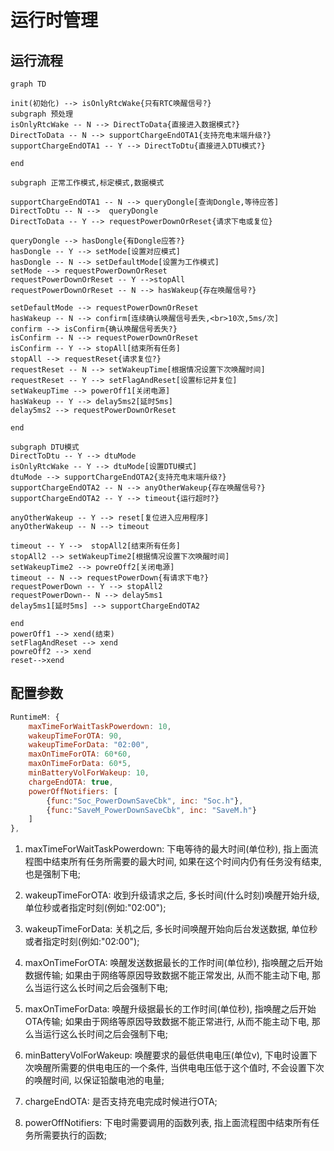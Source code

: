 # 运行时管理

## 运行流程
```mermaid
graph TD

init(初始化) --> isOnlyRtcWake{只有RTC唤醒信号?}
subgraph 预处理
isOnlyRtcWake -- N --> DirectToData{直接进入数据模式?}
DirectToData -- N --> supportChargeEndOTA1{支持充电末端升级?}
supportChargeEndOTA1 -- Y --> DirectToDtu{直接进入DTU模式?}

end

subgraph 正常工作模式,标定模式,数据模式

supportChargeEndOTA1 -- N --> queryDongle[查询Dongle,等待应答]
DirectToDtu -- N -->  queryDongle
DirectToData -- Y --> requestPowerDownOrReset{请求下电或复位}

queryDongle --> hasDongle{有Dongle应答?}
hasDongle -- Y --> setMode[设置对应模式]
hasDongle -- N --> setDefaultMode[设置为工作模式]
setMode --> requestPowerDownOrReset
requestPowerDownOrReset -- Y -->stopAll
requestPowerDownOrReset -- N --> hasWakeup{存在唤醒信号?}

setDefaultMode --> requestPowerDownOrReset
hasWakeup -- N --> confirm[连续确认唤醒信号丢失,<br>10次,5ms/次]
confirm --> isConfirm{确认唤醒信号丢失?}
isConfirm -- N --> requestPowerDownOrReset
isConfirm -- Y --> stopAll[结束所有任务]
stopAll --> requestReset{请求复位?}
requestReset -- N --> setWakeupTime[根据情况设置下次唤醒时间]
requestReset -- Y --> setFlagAndReset[设置标记并复位]
setWakeupTime --> powerOff1[关闭电源]
hasWakeup -- Y --> delay5ms2[延时5ms]
delay5ms2 --> requestPowerDownOrReset

end

subgraph DTU模式
DirectToDtu -- Y --> dtuMode
isOnlyRtcWake -- Y --> dtuMode[设置DTU模式]
dtuMode --> supportChargeEndOTA2{支持充电末端升级?}
supportChargeEndOTA2 -- N --> anyOtherWakeup{存在唤醒信号?}
supportChargeEndOTA2 -- Y --> timeout{运行超时?}

anyOtherWakeup -- Y --> reset[复位进入应用程序]
anyOtherWakeup -- N --> timeout

timeout -- Y -->  stopAll2[结束所有任务]
stopAll2 --> setWakeupTime2[根据情况设置下次唤醒时间]
setWakeupTime2 --> powreOff2[关闭电源]
timeout -- N --> requestPowerDown{有请求下电?}
requestPowerDown -- Y --> stopAll2
requestPowerDown-- N --> delay5ms1
delay5ms1[延时5ms] --> supportChargeEndOTA2

end
powerOff1 --> xend(结束)
setFlagAndReset --> xend
powreOff2 --> xend
reset-->xend
```


## 配置参数

```javascript
RuntimeM: {
    maxTimeForWaitTaskPowerdown: 10,
    wakeupTimeForOTA: 90,
    wakeupTimeForData: "02:00",
    maxOnTimeForOTA: 60*60,
    maxOnTimeForData: 60*5,
    minBatteryVolForWakeup: 10,
    chargeEndOTA: true,
    powerOffNotifiers: [
        {func:"Soc_PowerDownSaveCbk", inc: "Soc.h"},
        {func:"SaveM_PowerDownSaveCbk", inc: "SaveM.h"}
    ]
},
```

1. maxTimeForWaitTaskPowerdown: 下电等待的最大时间(单位秒), 指上面流程图中结束所有任务所需要的最大时间, 如果在这个时间内仍有任务没有结束, 也是强制下电;

1. wakeupTimeForOTA: 收到升级请求之后, 多长时间(什么时刻)唤醒开始升级, 单位秒或者指定时刻(例如:"02:00");

1. wakeupTimeForData: 关机之后, 多长时间唤醒开始向后台发送数据, 单位秒或者指定时刻(例如:"02:00");

1. maxOnTimeForOTA: 唤醒发送数据最长的工作时间(单位秒), 指唤醒之后开始数据传输; 如果由于网络等原因导致数据不能正常发出, 从而不能主动下电, 那么当运行这么长时间之后会强制下电;

1. maxOnTimeForData: 唤醒升级据最长的工作时间(单位秒), 指唤醒之后开始OTA传输; 如果由于网络等原因导致数据不能正常进行, 从而不能主动下电, 那么当运行这么长时间之后会强制下电;

1. minBatteryVolForWakeup: 唤醒要求的最低供电电压(单位v), 下电时设置下次唤醒所需要的供电电压的一个条件, 当供电电压低于这个值时, 不会设置下次的唤醒时间, 以保证铅酸电池的电量;

1. chargeEndOTA: 是否支持充电完成时候进行OTA;

1. powerOffNotifiers: 下电时需要调用的函数列表, 指上面流程图中结束所有任务所需要执行的函数;
